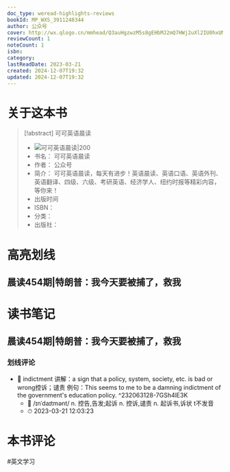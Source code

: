 ```yaml
---
doc_type: weread-highlights-reviews
bookId: MP_WXS_3911248344
author: 公众号
cover: http://wx.qlogo.cn/mmhead/Q3auHgzwzM5s8gEHbMJ2mQ7HWj2uXl2IU0hxUMMRHaQoFDVWCGVLZQ/0
reviewCount: 1
noteCount: 1
isbn: 
category: 
lastReadDate: 2023-03-21
created: 2024-12-07T19:32
updated: 2024-12-07T19:32
---
```

# 关于这本书
> [!abstract] 可可英语晨读
> - ![ 可可英语晨读|200](http://wx.qlogo.cn/mmhead/Q3auHgzwzM5s8gEHbMJ2mQ7HWj2uXl2IU0hxUMMRHaQoFDVWCGVLZQ/0)
> - 书名： 可可英语晨读
> - 作者： 公众号
> - 简介： 可可英语晨读，每天有进步！英语晨读、英语口语、英语外刊、英语翻译、四级、六级、考研英语、经济学人、纽约时报等精彩内容，等你来！
> - 出版时间 
> - ISBN： 
> - 分类： 
> - 出版社： 

# 高亮划线

## 晨读454期|特朗普：我今天要被捕了，救我

 
# 读书笔记

## 晨读454期|特朗普：我今天要被捕了，救我

### 划线评论
- 📌 indictment
讲解：a sign that a policy, system, society, etc. is bad or wrong控诉；谴责
例句：This seems to me to be a damning indictment of the government's education policy.  ^232063128-7GSh4lE3K
    - 💭 /ɪnˈdaɪtmənt/
n. 控告,告发;起诉
n. 控诉,谴责
n. 起诉书,诉状
t不发音
    - ⏱ 2023-03-21 12:03:23
   
# 本书评论
#英文学习 